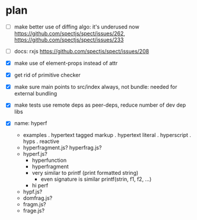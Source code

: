 # plan

* [ ] make better use of diffing algo: it's underused now https://github.com/spectjs/spect/issues/262, https://github.com/spectjs/spect/issues/233

* [ ] docs: rxjs https://github.com/spectjs/spect/issues/208

* [x] make use of element-props instead of attr

* [x] get rid of primitive checker

* [x] make sure main points to src/index always, not bundle: needed for external bundling

* [x] make tests use remote deps as peer-deps, reduce number of dev dep libs

* [x] name: hyperf
  * examples
    . hypertext tagged markup
    . hypertext literal
    . hyperscript
    . hyps
    . reactive
  * hyperfragment.js? hyperfrag.js?
  * hyperf.js?
    + hyperfunction
    + hyperfragment
    + very similar to printf (print formatted string)
      + even signature is similar printf(strin, f1, f2, ...)
    + hi perf
  * hypf.js?
  * domfrag.js?
  * fragm.js?
  * frage.js?

